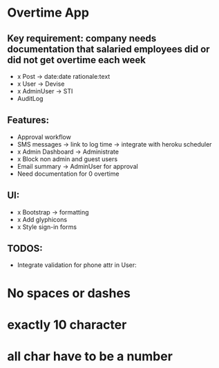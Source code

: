 # Overtime App

## Key requirement: company needs documentation that salaried employees did or did not get overtime each week

- x Post -> date:date rationale:text
- x User -> Devise
- x AdminUser -> STI
- AuditLog

## Features:
- Approval workflow
- SMS messages -> link to log time -> integrate with heroku scheduler
- x Admin Dashboard -> Administrate
- x Block non admin and guest users
- Email summary -> AdminUser for approval
- Need documentation for 0 overtime

## UI:
- x Bootstrap -> formatting
- x Add glyphicons
- x Style sign-in forms

## TODOS:
- Integrate validation for phone attr in User:
# No spaces or dashes
# exactly 10 character
# all char have to be a number
